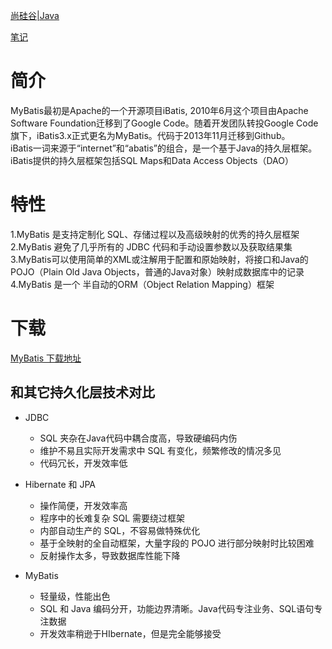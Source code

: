 [尚硅谷|Java](http://www.atguigu.com/download.shtml)  



[笔记](https://blog.csdn.net/qq_19387933/article/details/123256034)

# 简介
MyBatis最初是Apache的一个开源项目iBatis, 2010年6月这个项目由Apache Software Foundation迁移到了Google Code。随着开发团队转投Google Code旗下，iBatis3.x正式更名为MyBatis。代码于2013年11月迁移到Github。   
iBatis一词来源于“internet”和“abatis”的组合，是一个基于Java的持久层框架。iBatis提供的持久层框架包括SQL Maps和Data Access Objects（DAO）  

# 特性
1.MyBatis 是支持定制化 SQL、存储过程以及高级映射的优秀的持久层框架
2.MyBatis 避免了几乎所有的 JDBC 代码和手动设置参数以及获取结果集
3.MyBatis可以使用简单的XML或注解用于配置和原始映射，将接口和Java的POJO（Plain Old Java Objects，普通的Java对象）映射成数据库中的记录
4.MyBatis 是一个 半自动的ORM（Object Relation Mapping）框架

# 下载
[MyBatis 下载地址](https://github.com/mybatis/mybatis-3)
## 和其它持久化层技术对比
- JDBC

	* SQL 夹杂在Java代码中耦合度高，导致硬编码内伤
	* 维护不易且实际开发需求中 SQL 有变化，频繁修改的情况多见
	* 代码冗长，开发效率低
- Hibernate 和 JPA
	* 操作简便，开发效率高
	* 程序中的长难复杂 SQL 需要绕过框架
	* 内部自动生产的 SQL，不容易做特殊优化
	* 基于全映射的全自动框架，大量字段的 POJO 进行部分映射时比较困难
	* 反射操作太多，导致数据库性能下降
- MyBatis
	* 轻量级，性能出色
	* SQL 和 Java 编码分开，功能边界清晰。Java代码专注业务、SQL语句专注数据
	* 开发效率稍逊于HIbernate，但是完全能够接受